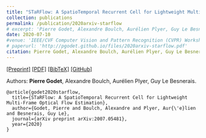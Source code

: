 ```yaml
---
title: "STaRFlow: A SpatioTemporal Recurrent Cell for Lightweight Multi-Frame Optical Flow Estimation"
collection: publications
permalink: /publication/2020arxiv-starflow
# excerpt: 'Pierre Godet, Alexandre Boulch, Aurélien Plyer, Guy Le Besnerais.'
date: 2020-07-10
#venue: 'IEEE/CVF Computer Vision and Pattern Recognition (CVPR) Workshops (Best Student Paper Award)'
# paperurl: 'http://pgodet.github.io/files/2020arxiv-starflow.pdf'
citation: Pierre Godet, Alexandre Boulch, Aurélien Plyer, Guy Le Besnerais
---
```


[[Preprint]](https://arxiv.org/pdf/2007.05481.pdf) [[PDF]](http://pgodet.github.io/files/2020arxiv-starflow.pdf) [[BibTeX]](http://pgodet.github.io/files/godet2020starflow.bib) [[GitHub]](https://github.com/pgodet/star_flow)

Authors: **Pierre Godet**, Alexandre Boulch, Aurélien Plyer, Guy Le Besnerais.

```
@article{godet2020starflow,
  title={STaRFlow: A SpatioTemporal Recurrent Cell for Lightweight Multi-Frame Optical Flow Estimation},
  author={Godet, Pierre and Boulch, Alexandre and Plyer, Aur{\'e}lien and Besnerais, Guy Le},
  journal={arXiv preprint arXiv:2007.05481},
  year={2020}
}
```
